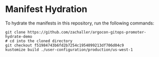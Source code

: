 # Manifest Hydration

To hydrate the manifests in this repository, run the following commands:

```shell
git clone https://github.com/zachaller/argocon-gitops-promoter-hydrate-demo
# cd into the cloned directory
git checkout f51984743b6fd2b7254c1954099213df706d04c9
kustomize build ./user-configuration/production/us-west-1
```
